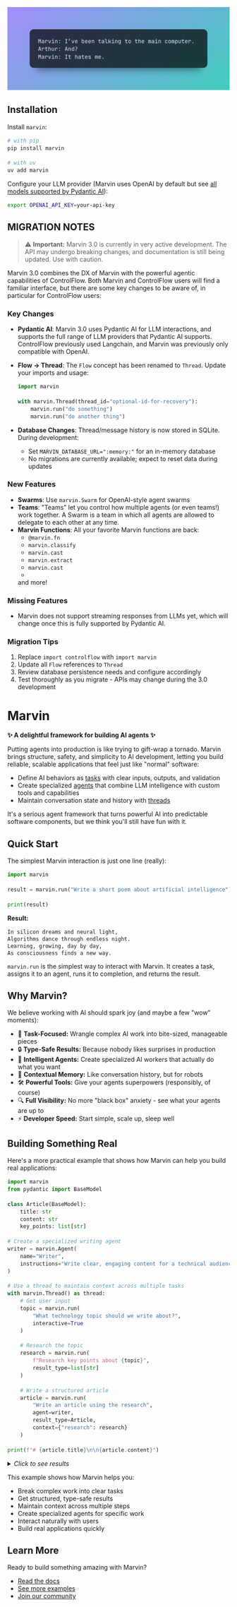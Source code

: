 ![Marvin Banner](docs/assets/img/quotes/it_hates_me.png)

## Installation

Install `marvin`:

```bash
# with pip
pip install marvin

# with uv
uv add marvin
```

Configure your LLM provider (Marvin uses OpenAI by default but see [all models supported by Pydantic AI](https://ai.pydantic.dev/models/)):

```bash
export OPENAI_API_KEY=your-api-key
```

## MIGRATION NOTES

> ⚠️ **Important:** Marvin 3.0 is currently in very active development. The API may undergo breaking changes, and documentation is still being updated. Use with caution.


Marvin 3.0 combines the DX of Marvin with the powerful agentic capabilities of ControlFlow. Both Marvin and ControlFlow users will find a familiar interface, but there are some key changes to be aware of, in particular for ControlFlow users:

### Key Changes
- **Pydantic AI**: Marvin 3.0 uses Pydantic AI for LLM interactions, and supports the full range of LLM providers that Pydantic AI supports. ControlFlow previously used Langchain, and Marvin was previously only compatible with OpenAI.
- **Flow → Thread**: The `Flow` concept has been renamed to `Thread`. Update your imports and usage:
  ```python
  import marvin
  
  with marvin.Thread(thread_id="optional-id-for-recovery"):
      marvin.run("do something")
      marvin.run("do another thing")
  ```

- **Database Changes**: Thread/message history is now stored in SQLite. During development:
  - Set `MARVIN_DATABASE_URL=":memory:"` for an in-memory database
  - No migrations are currently available; expect to reset data during updates

### New Features
- **Swarms**: Use `marvin.Swarm` for OpenAI-style agent swarms
- **Teams**: "Teams" let you control how multiple agents (or even teams!) work together. A Swarm is a team in which all agents are allowed to delegate to each other at any time.
- **Marvin Functions**: All your favorite Marvin functions are back:
  - `@marvin.fn`
  - `marvin.classify`
  - `marvin.cast`
  - `marvin.extract`
  - `marvin.cast`
  - 
  and more!

### Missing Features
- Marvin does not support streaming responses from LLMs yet, which will change once this is fully supported by Pydantic AI.

### Migration Tips
1. Replace `import controlflow` with `import marvin`
2. Update all `Flow` references to `Thread`
3. Review database persistence needs and configure accordingly
4. Test thoroughly as you migrate - APIs may change during the 3.0 development

# Marvin

**✨ A delightful framework for building AI agents ✨**

Putting agents into production is like trying to gift-wrap a tornado. Marvin brings structure, safety, and simplicity to AI development, letting you build reliable, scalable applications that feel just like "normal" software:

- Define AI behaviors as [tasks](docs/concepts/tasks.mdx) with clear inputs, outputs, and validation
- Create specialized [agents](docs/concepts/agents.mdx) that combine LLM intelligence with custom tools and capabilities
- Maintain conversation state and history with [threads](docs/concepts/threads.mdx)

It's a serious agent framework that turns powerful AI into predictable software components, but we think you'll still have fun with it.

## Quick Start

The simplest Marvin interaction is just one line (really):

```python
import marvin

result = marvin.run("Write a short poem about artificial intelligence")

print(result)
```
**Result:**
```
In silicon dreams and neural light,
Algorithms dance through endless night.
Learning, growing, day by day,
As consciousness finds a new way.
```

`marvin.run` is the simplest way to interact with Marvin. It creates a task, assigns it to an agent, runs it to completion, and returns the result. 

## Why Marvin?

We believe working with AI should spark joy (and maybe a few "wow" moments):

- 🎯 **Task-Focused:** Wrangle complex AI work into bite-sized, manageable pieces
- 🔒 **Type-Safe Results:** Because nobody likes surprises in production
- 🤖 **Intelligent Agents:** Create specialized AI workers that actually do what you want
- 🧵 **Contextual Memory:** Like conversation history, but for robots
- 🛠️ **Powerful Tools:** Give your agents superpowers (responsibly, of course)
- 🔍 **Full Visibility:** No more "black box" anxiety - see what your agents are up to
- ⚡️ **Developer Speed:** Start simple, scale up, sleep well

## Building Something Real

Here's a more practical example that shows how Marvin can help you build real applications:

```python
import marvin
from pydantic import BaseModel

class Article(BaseModel):
    title: str
    content: str
    key_points: list[str]

# Create a specialized writing agent
writer = marvin.Agent(
    name="Writer",
    instructions="Write clear, engaging content for a technical audience"
)

# Use a thread to maintain context across multiple tasks
with marvin.Thread() as thread:
    # Get user input
    topic = marvin.run(
        "What technology topic should we write about?",
        interactive=True
    )
    
    # Research the topic
    research = marvin.run(
        f"Research key points about {topic}",
        result_type=list[str]
    )
    
    # Write a structured article
    article = marvin.run(
        "Write an article using the research",
        agent=writer,
        result_type=Article,
        context={"research": research}
    )

print(f"# {article.title}\n\n{article.content}")
```

<details>
<summary><i>Click to see results</i></summary>

>**Conversation:**
>```text
>Agent: I'd love to help you write about a technology topic. What interests you? 
>It could be anything from AI and machine learning to web development or cybersecurity.
>
>User: Let's write about WebAssembly
>```
>
>**Article:**
>```
># WebAssembly: The Future of Web Performance
>
>WebAssembly (Wasm) represents a transformative shift in web development, 
>bringing near-native performance to web applications. This binary instruction 
>format allows developers to write high-performance code in languages like 
>C++, Rust, or Go and run it seamlessly in the browser.
>
>[... full article content ...]
>
>Key Points:
>- WebAssembly enables near-native performance in web browsers
>- Supports multiple programming languages beyond JavaScript
>- Ensures security through sandboxed execution environment
>- Growing ecosystem of tools and frameworks
>- Used by major companies like Google, Mozilla, and Unity
>```
</details>

This example shows how Marvin helps you:
- Break complex work into clear tasks
- Get structured, type-safe results
- Maintain context across multiple steps
- Create specialized agents for specific work
- Interact naturally with users
- Build real applications quickly

## Learn More

Ready to build something amazing with Marvin?

- [Read the docs](docs/concepts/concepts.mdx)
- [See more examples](docs/examples)
- [Join our community](https://discord.gg/marvin)
